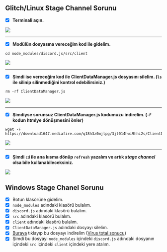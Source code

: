 ## Glitch/Linux Stage Channel Sorunu
- [x] **Terminali açın.**

![](https://i.imgur.com/ArKO9Eq.png)
- - -
- [x] **Modülün dosyasına vereceğim kod ile gidelim.**
```console
cd node_modules/discord.js/src/client
```

![](https://i.imgur.com/x9KMhlg.png)
- - -
- [x] **Şimdi ise vereceğim kod ile ClientDataManager.js dosyasını silelim. (``ls`` ile silinip silinmediğini kontrol edebilirsiniz.)**
```console
rm -rf ClientDataManager.js
```

![](https://i.imgur.com/4bxhDIY.png)
- - -
- [x] **Şimdiyse sorunsuz ClientDataManager.js kodumuzu indirelim. (``-F`` kodun htmlye dönüşmesini önler)**
```console
wget -F https://download1647.mediafire.com/q18h3z0mjlpg/3jt014hwi9hhi2s/ClientDataManager.js
```

![](https://i.imgur.com/53gFWdw.png)
- - -
- [x] **Şimdi ``cd`` ile ana kısma dönüp ``refresh`` yazalım ve artık *stage channel* olsa bile kullanabileceksiniz.**

![](https://i.imgur.com/7QcyQbR.png)

## Windows Stage Chanel Sorunu

- [x] Botun klasörüne gidelim.
- [x] ``node_modules`` adındaki klasörü bulalım.
- [x] ``discord.js`` adındaki klasörü bulalım.
- [x] ``src`` adındaki klasörü bulalım.
- [x]  ``client`` adındaki klasörü bulalım.
- [x]  ``ClientDataManager.js`` adındaki dosyayı silelim.
- [x]  [Buraya](https://www.mediafire.com/file/3jt014hwi9hhi2s/ClientDataManager.js/file) tıklayıp bu dosyayı indirelim ([Virus total sonucu](https://www.virustotal.com/gui/file/88422763162b7f22958bfe2da1fdea78660f0da08479be06e8d335231395843d/detection))
- [x]  Şimdi bu dosyayı ``node_modules`` içindeki ``discord.js`` adındaki dosyanın içindeki ``src`` içindeki ``client`` içindeki yere atalım.
